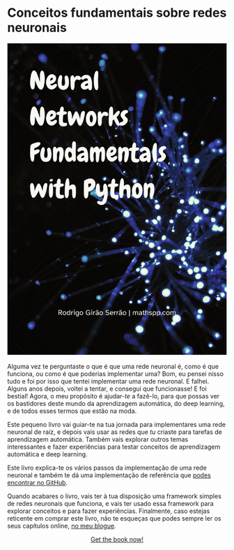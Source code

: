 # Conceitos fundamentais sobre redes neuronais

![](nnfwp.svg?classes=float-right)

Alguma vez te perguntaste o que é que uma rede neuronal é,
como é que funciona, ou como é que poderias implementar uma?
Bom, eu pensei nisso tudo e foi por isso que tentei implementar uma rede neuronal.
E falhei.
Alguns anos depois, voltei a tentar, e consegui que funcionasse!
E foi bestial!
Agora, o meu propósito é ajudar-_te_ a fazê-lo,
para que possas ver os bastidores deste mundo da aprendizagem automática,
do deep learning, e de todos esses termos que estão na moda.

Este pequeno livro vai guiar-te na tua jornada para implementares uma rede neuronal
de raíz, e depois vais usar as redes que _tu_ criaste para tarefas de aprendizagem
automática.
Também vais explorar outros temas interessantes e fazer experiências para testar
conceitos de aprendizagem automática e deep learning.

Este livro explica-te os vários passos da implementação de uma rede neuronal
e também te dá uma implementação de referência que [podes encontrar no GitHub][gh-nnfwp].

Quando acabares o livro, vais ter à tua disposição uma framework simples de redes neuronais
que funciona, e vais ter usado essa framework para explorar conceitos e para fazer experiências.
Finalmente, caso estejas reticente em comprar este livro, não te esqueças que podes sempre
ler os seus capítulos online, [no meu blogue](/blog/tag:nnfwp).

<p style="clear:both"></p>

<div style="display:flex; justify-content:center">
<a class="gumroad-button" href="https://gumroad.com/l/swTNI" target="_blank">Get the book now!</a>
</div>

[gh-nnfwp]: https://github.com/mathspp/nnfwp
